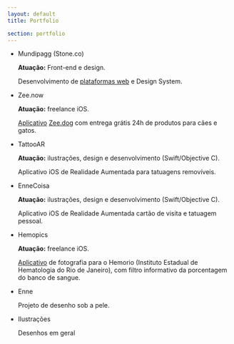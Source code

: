 ```yaml
---
layout: default
title: Portfolio

section: portfolio
---
```


<ul class="gsm-portfolio">
  <li class="gsm-portfolio__item">
    <p class="gsm-portfolio__item__title">
      Mundipagg (Stone.co)
    </p>
    <p class="gsm-portfolio__item__subtitle">
      <b>Atuação:</b> Front-end e design.
    </p>
    <p class="gsm-portfolio__item__description">
      Desenvolvimento de <a href="http://" target="_blank" rel="noopener noreferrer">plataformas web</a> e Design System.
    </p>
  </li>
  <li class="gsm-portfolio__item">
    <p class="gsm-portfolio__item__title">
      Zee.now
    </p>
    <p class="gsm-portfolio__item__subtitle">
      <b>Atuação:</b> freelance iOS.
    </p>
    <p class="gsm-portfolio__item__description">
      <a href="https://itunes.apple.com/br/app/zee-now-pet-shop-online-24h/id1353421806?ls=1&mt=8" target="_blank" rel="noopener noreferrer">Aplicativo</a> <a href="https://www.zeedog.com.br/zeenow" target="_blank" rel="noopener noreferrer">Zee.dog</a> com entrega grátis 24h de produtos para cães e gatos.
    </p>
  </li>
  <li class="gsm-portfolio__item">
    <p class="gsm-portfolio__item__title">
      TattooAR
    </p>
    <p class="gsm-portfolio__item__subtitle">
      <b>Atuação:</b> ilustrações, design e desenvolvimento (Swift/Objective C).
    </p>
    <p class="gsm-portfolio__item__description">
      Aplicativo iOS de Realidade Aumentada para tatuagens removíveis.
    </p>
  </li>
  <li class="gsm-portfolio__item">
    <p class="gsm-portfolio__item__title">
      EnneCoisa
    </p>
    <p class="gsm-portfolio__item__subtitle">
      <b>Atuação:</b> ilustrações, design e desenvolvimento (Swift/Objective C).
    </p>
    <p class="gsm-portfolio__item__description">
      Aplicativo iOS de Realidade Aumentada cartão de visita e tatuagem pessoal.
    </p>
  </li>
  <li class="gsm-portfolio__item">
    <p class="gsm-portfolio__item__title">
      Hemopics
    </p>
    <p class="gsm-portfolio__item__subtitle">
      <b>Atuação:</b> freelance iOS.
    </p>
    <p class="gsm-portfolio__item__description">
      <a href="https://brasil.mullenlowe.com/our-work/hemopics-2/" target="_blank" rel="noopener noreferrer">Aplicativo</a> de fotografia para o Hemorio (Instituto Estadual de Hematologia do Rio de Janeiro), com filtro informativo da porcentagem do banco de sangue.
    </p>
  </li>
  <li class="gsm-portfolio__item">
    <p class="gsm-portfolio__item__title">
      Enne
    </p>
    <p class="gsm-portfolio__item__description">
      Projeto de desenho sob a pele.
    </p>
  </li>
  <li class="gsm-portfolio__item">
    <p class="gsm-portfolio__item__title">
      Ilustrações
    </p>
    <p class="gsm-portfolio__item__description">
      Desenhos em geral
    </p>
  </li>
</ul>